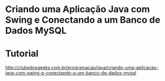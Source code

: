 # Criando uma Aplicação Java com Swing e Conectando a um Banco de Dados MySQL


# Tutorial
http://clubedosgeeks.com.br/programacao/java/criando-uma-aplicacao-java-com-swing-e-conectando-a-um-banco-de-dados-mysql
